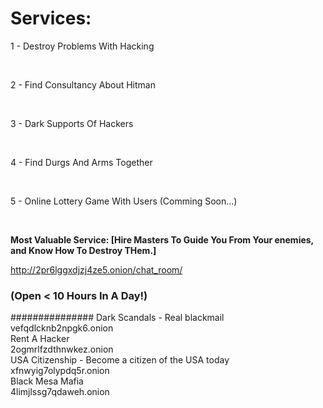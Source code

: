 <h1>Services: </h1>
<p>1 - Destroy Problems With Hacking</p></br>
<p>2 - Find Consultancy About Hitman</p></br>
<p>3 - Dark Supports Of Hackers</p></br>
<p>4 - Find Durgs And Arms Together</p></br>
<p>5 - Online Lottery Game With Users (Comming Soon...)</p></br>

<strong>Most Valuable Service: [Hire Masters To Guide You From Your enemies, and Know How To Destroy THem.]</strong></br>


http://2pr6lggxdjzj4ze5.onion/chat_room/
<h3>(Open < 10 Hours In A Day!)</h3>

###############
Dark Scandals - Real blackmail</br>
	vefqdlcknb2npgk6.onion</br>
Rent A Hacker</br>
	2ogmrlfzdthnwkez.onion</br>
USA Citizenship - Become a citizen of the USA today</br>
	xfnwyig7olypdq5r.onion</br>
Black Mesa Mafia</br>
	4limjlssg7qdaweh.onion</br>
